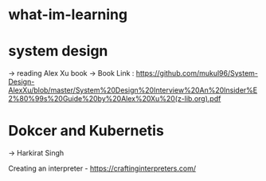 # what-im-learning

# system design
 -> reading Alex Xu book 
 -> Book Link : https://github.com/mukul96/System-Design-AlexXu/blob/master/System%20Design%20Interview%20An%20Insider%E2%80%99s%20Guide%20by%20Alex%20Xu%20(z-lib.org).pdf 

# Dokcer and Kubernetis
 -> Harkirat Singh

Creating an interpreter - https://craftinginterpreters.com/